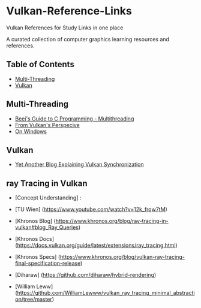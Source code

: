 # Vulkan-Reference-Links
Vulkan References for Study Links in one place

A curated collection of computer graphics learning resources and references.

## Table of Contents
- [Multi-Threading](#multi-threading)
- [Vulkan](#vulkan)

## Multi-Threading
- [Beej's Guide to C Programming - Multithreading](https://beej.us/guide/bgc/html/split/multithreading.html)
- [From Vulkan's Perspecive](https://vkguide.dev/docs/extra-chapter/multithreading/)
- [On Windows](https://www.intel.sg/content/dam/www/public/apac/xa/en/pdfs/ssg/Programming_with_Windows_Threads.pdf)

## Vulkan
- [Yet Another Blog Explaining Vulkan Synchronization](https://themaister.net/blog/2019/08/14/yet-another-blog-explaining-vulkan-synchronization/)
  
## ray Tracing in Vulkan
- [Concept Understanding] :
- [TU Wien] (https://www.youtube.com/watch?v=12k_frqw7tM)
- [Khronos Blog] (https://www.khronos.org/blog/ray-tracing-in-vulkan#blog_Ray_Queries)
- [Khronos Docs] (https://docs.vulkan.org/guide/latest/extensions/ray_tracing.html)

- [Khronos Specs] (https://www.khronos.org/blog/vulkan-ray-tracing-final-specification-release)
- [Diharaw] (https://github.com/diharaw/hybrid-rendering)
- [William Leww] (https://github.com/WilliamLewww/vulkan_ray_tracing_minimal_abstraction/tree/master)
